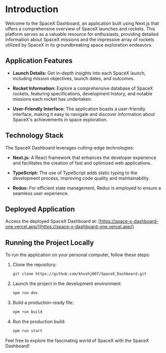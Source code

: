 # Introduction

Welcome to the SpaceX Dashboard, an application built using Next.js that offers a comprehensive overview of SpaceX launches and rockets. This platform serves as a valuable resource for enthusiasts, providing detailed information about SpaceX missions and the impressive array of rockets utilized by SpaceX in its groundbreaking space exploration endeavors.

## Application Features

- **Launch Details:** Get in-depth insights into each SpaceX launch, including mission objectives, launch dates, and outcomes.

- **Rocket Information:** Explore a comprehensive database of SpaceX rockets, featuring specifications, development history, and notable missions each rocket has undertaken.

- **User-Friendly Interface:** The application boasts a user-friendly interface, making it easy to navigate and discover information about SpaceX's achievements in space exploration.

## Technology Stack

The SpaceX Dashboard leverages cutting-edge technologies:

- **Next.js:** A React framework that enhances the developer experience and facilitates the creation of fast and optimized web applications.

- **TypeScript:** The use of TypeScript adds static typing to the development process, improving code quality and maintainability.

- **Redux:** For efficient state management, Redux is employed to ensure a seamless user experience.

## Deployed Application

Access the deployed SpaceX Dashboard at: [https://space-x-dashboard-one.vercel.app/](https://space-x-dashboard-one.vercel.app/)

## Running the Project Locally

To run the application on your personal computer, follow these steps:

1. Clone the repository:

   ```bash
   git clone https://github.com/khushj007/SpaceX_Dashboard.git
   ```

2. Launch the project in the development environment:

   ```bash
   npm run dev
   ```

3. Build a production-ready file:

   ```bash
   npm run build
   ```

4. Run the production build:

   ```bash
   npm run start
   ```

Feel free to explore the fascinating world of SpaceX with the SpaceX Dashboard!
